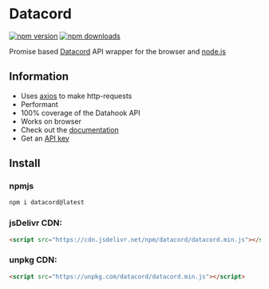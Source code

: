 # Datacord

[![npm version](https://img.shields.io/npm/v/datacord.svg?style=flat-square)](https://www.npmjs.org/package/datacord)
[![npm downloads](https://img.shields.io/npm/dm/datacord.svg?style=flat-square)](https://npmjs.com/datacord)

Promise based [Datacord](https://datacord.js.org) API wrapper for the browser and [node.js](https://nodejs.org)

## Information
- Uses [axios](https://www.npmjs.com/package/axios) to make http-requests
- Performant
- 100% coverage of the Datahook API
- Works on browser
- Check out the [documentation](https://datacord.js.org/docs)
- Get an [API key](https://datacord.js.org/)

## Install
### npmjs
```bash
npm i datacord@latest
```
### jsDelivr CDN:
```html
<script src="https://cdn.jsdelivr.net/npm/datacord/datacord.min.js"></script>
```
### unpkg CDN:

```html
<script src="https://unpkg.com/datacord/datacord.min.js"></script>
```




